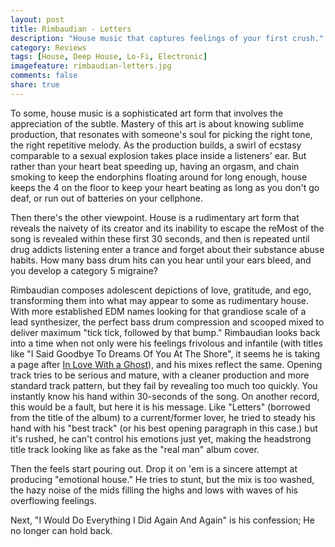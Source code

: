 ```yaml
---
layout: post
title: Rimbaudian - Letters
description: "House music that captures feelings of your first crush."
category: Reviews
tags: [House, Deep House, Lo-Fi, Electronic]
imagefeature: rimbaudian-letters.jpg
comments: false
share: true
---
```


To some, house music is a sophisticated art form that involves the appreciation of the subtle. Mastery of this art is about knowing sublime production, that resonates with someone's soul for picking the right tone, the right repetitive melody. As the production builds, a swirl of ecstasy comparable to a sexual explosion takes place inside a listeners' ear. But rather than your heart beat speeding up, having an orgasm, and chain smoking to keep the endorphins floating around for long enough, house keeps the 4 on the floor to keep your heart beating as long as you don't go deaf, or run out of batteries on your cellphone.

Then there's the other viewpoint. House is a rudimentary art form that reveals the naivety of its creator and its inability to escape the reMost of the song is revealed within these first 30 seconds, and then is repeated until drug addicts listening enter a trance and forget about their substance abuse habits. How many bass drum hits can you hear until your ears bleed, and you develop a category 5 migraine?

Rimbaudian composes adolescent depictions of love, gratitude, and ego, transforming them into what may appear to some as rudimentary house. With more established EDM names looking for that grandiose scale of a lead synthesizer, the perfect bass drum compression and scooped mixed to deliver maximum "tick tick, followed by that bump." Rimbaudian looks back into a time when not only were his feelings frivolous and infantile (with titles like "I Said Goodbye To Dreams Of You At The Shore", it seems he is taking a page after [In Love With a Ghost](https://inlovewithaghost.bandcamp.com/album/discography-2015)), and his mixes reflect the same. Opening track tries to be serious and mature, with a cleaner production and more standard track pattern, but they fail by revealing too much too quickly. You instantly know his hand within 30-seconds of the song. On another record, this would be a fault, but here it is his message. Like "Letters" (borrowed from the title of the album) to a current/former lover, he tried to steady his hand with his "best track" (or his best opening paragraph in this case.) but it's rushed, he can't control his emotions just yet, making the headstrong title track looking like as fake as the "real man" album cover.

Then the feels start pouring out. Drop it on 'em is a sincere attempt at producing "emotional house." He tries to stunt, but the mix is too washed, the hazy noise of the mids filling the highs and lows with waves of his overflowing feelings.

Next, "I Would Do Everything I Did Again And Again" is his confession; He no longer can hold back.
